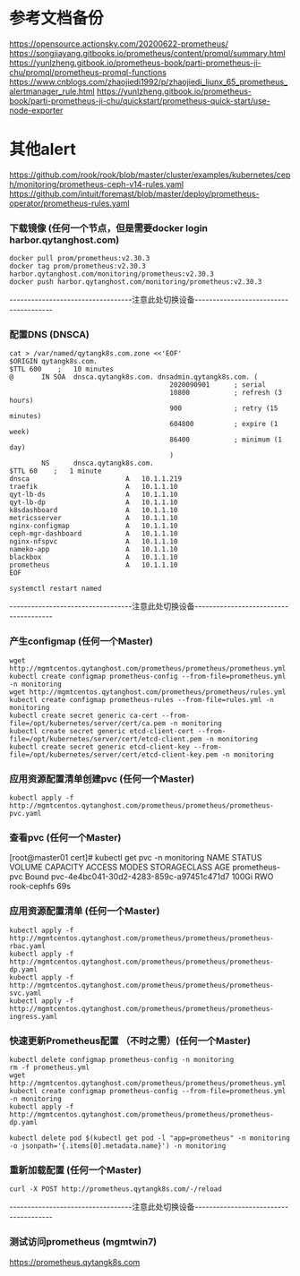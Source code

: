 # 参考文档备份
https://opensource.actionsky.com/20200622-prometheus/
https://songjiayang.gitbooks.io/prometheus/content/promql/summary.html
https://yunlzheng.gitbook.io/prometheus-book/parti-prometheus-ji-chu/promql/prometheus-promql-functions
https://www.cnblogs.com/zhaojiedi1992/p/zhaojiedi_liunx_65_prometheus_alertmanager_rule.html
https://yunlzheng.gitbook.io/prometheus-book/parti-prometheus-ji-chu/quickstart/prometheus-quick-start/use-node-exporter

# 其他alert
https://github.com/rook/rook/blob/master/cluster/examples/kubernetes/ceph/monitoring/prometheus-ceph-v14-rules.yaml
https://github.com/intuit/foremast/blob/master/deploy/prometheus-operator/prometheus-rules.yaml


### 下载镜像 (任何一个节点，但是需要docker login harbor.qytanghost.com)
```shell script
docker pull prom/prometheus:v2.30.3
docker tag prom/prometheus:v2.30.3 harbor.qytanghost.com/monitoring/prometheus:v2.30.3
docker push harbor.qytanghost.com/monitoring/prometheus:v2.30.3

```

----------------------------------注意此处切换设备--------------------------------------

### 配置DNS (DNSCA)
```shell script
cat > /var/named/qytangk8s.com.zone <<'EOF'
$ORIGIN qytangk8s.com.
$TTL 600    ;   10 minutes
@       IN SOA  dnsca.qytangk8s.com. dnsadmin.qytangk8s.com. (
                                        2020090901      ; serial
                                        10800           ; refresh (3 hours)
                                        900             ; retry (15 minutes)
                                        604800          ; expire (1 week)
                                        86400           ; minimum (1 day)
                                        )
        NS      dnsca.qytangk8s.com.
$TTL 60    ;   1 minute
dnsca                        A   10.1.1.219
traefik                      A   10.1.1.10
qyt-lb-ds                    A   10.1.1.10
qyt-lb-dp                    A   10.1.1.10
k8sdashboard                 A   10.1.1.10
metricsserver                A   10.1.1.10
nginx-configmap              A   10.1.1.10
ceph-mgr-dashboard           A   10.1.1.10
nginx-nfspvc                 A   10.1.1.10
nameko-app                   A   10.1.1.10
blackbox                     A   10.1.1.10
prometheus                   A   10.1.1.10
EOF

systemctl restart named

```

----------------------------------注意此处切换设备--------------------------------------

### 产生configmap (任何一个Master)
```shell script
wget http://mgmtcentos.qytanghost.com/prometheus/prometheus/prometheus.yml
kubectl create configmap prometheus-config --from-file=prometheus.yml -n monitoring
wget http://mgmtcentos.qytanghost.com/prometheus/prometheus/rules.yml
kubectl create configmap prometheus-rules --from-file=rules.yml -n monitoring
kubectl create secret generic ca-cert --from-file=/opt/kubernetes/server/cert/ca.pem -n monitoring
kubectl create secret generic etcd-client-cert --from-file=/opt/kubernetes/server/cert/etcd-client.pem -n monitoring
kubectl create secret generic etcd-client-key --from-file=/opt/kubernetes/server/cert/etcd-client-key.pem -n monitoring

```

### 应用资源配置清单创建pvc (任何一个Master)
```shell
kubectl apply -f http://mgmtcentos.qytanghost.com/prometheus/prometheus/prometheus-pvc.yaml

```

### 查看pvc (任何一个Master)
[root@master01 cert]# kubectl get pvc -n monitoring
NAME             STATUS   VOLUME                                     CAPACITY   ACCESS MODES   STORAGECLASS   AGE
prometheus-pvc   Bound    pvc-4e4bc041-30d2-4283-859c-a97451c471d7   100Gi      RWO            rook-cephfs    69s

### 应用资源配置清单 (任何一个Master)
```shell
kubectl apply -f http://mgmtcentos.qytanghost.com/prometheus/prometheus/prometheus-rbac.yaml
kubectl apply -f http://mgmtcentos.qytanghost.com/prometheus/prometheus/prometheus-dp.yaml
kubectl apply -f http://mgmtcentos.qytanghost.com/prometheus/prometheus/prometheus-svc.yaml
kubectl apply -f http://mgmtcentos.qytanghost.com/prometheus/prometheus/prometheus-ingress.yaml

```

### 快速更新Prometheus配置 （不时之需）(任何一个Master)
```shell
kubectl delete configmap prometheus-config -n monitoring
rm -f prometheus.yml
wget http://mgmtcentos.qytanghost.com/prometheus/prometheus/prometheus.yml
kubectl create configmap prometheus-config --from-file=prometheus.yml -n monitoring
kubectl apply -f http://mgmtcentos.qytanghost.com/prometheus/prometheus/prometheus-dp.yaml

kubectl delete pod $(kubectl get pod -l "app=prometheus" -n monitoring -o jsonpath='{.items[0].metadata.name}') -n monitoring

```

### 重新加载配置  (任何一个Master)
```
curl -X POST http://prometheus.qytangk8s.com/-/reload

```

----------------------------------注意此处切换设备--------------------------------------

### 测试访问prometheus (mgmtwin7)
https://prometheus.qytangk8s.com
